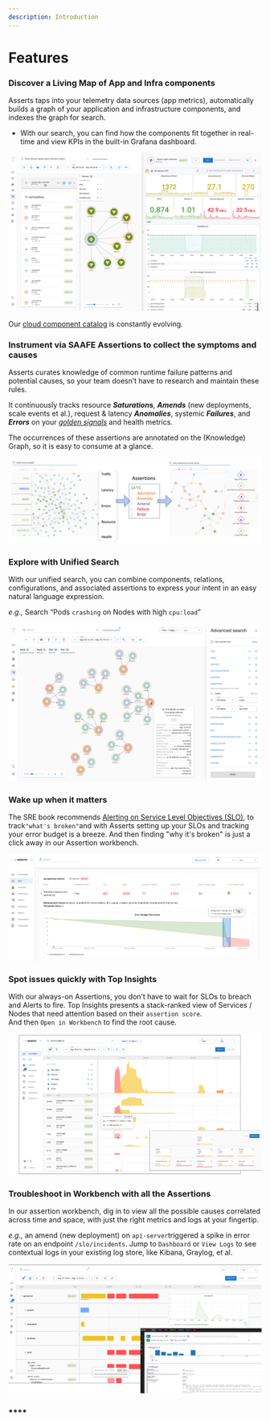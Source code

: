 ```yaml
---
description: Introduction
---
```


# Features

### **Discover a Living Map of App and Infra components**

Asserts taps into your telemetry data sources (app metrics), automatically builds a graph of your application and infrastructure components, and indexes the graph for search.

* With our search, you can find how the components fit together in real-time and view KPIs in the built-in Grafana dashboard.

![](<../.gitbook/assets/Screen Shot 2021-09-17 at 12.30.30 AM.png>)

Our [cloud component catalog](../assertion-catalog/overview.md) is constantly evolving.

### Instrument **via SAAFE Assertions to collect the symptoms and causes**

Asserts curates knowledge of common runtime failure patterns and potential causes, so your team doesn’t have to research and maintain these rules.

It continuously tracks resource _**Saturation**_**s**, _**Amends**_ (new deployments, scale events et al.), request & latency _**Anomalies**_, systemic _**Failures**_, and _**Errors**_ on your [_golden signals_](https://sre.google/sre-book/monitoring-distributed-systems/#xref\_monitoring\_golden-signals) and health metrics.

The occurrences of these assertions are annotated on the (Knowledge) Graph, so it is easy to consume at a glance.&#x20;

![](../.gitbook/assets/1.png)

### **Explore with Unified Search**

With our unified search, you can combine components, relations, configurations, and associated assertions to express your intent in an easy natural language expression.

_e.g.,_ Search “Pods `crashing` on Nodes with high `cpu:load`”&#x20;

![](<../.gitbook/assets/Screen Shot 2021-09-16 at 11.34.26 PM.png>)

### **Wake up when it matters**

The SRE book recommends [Alerting on Service Level Objectives (SLO)](https://sre.google/workbook/alerting-on-slos/), to track`"what's broken"`and with Asserts setting up your SLOs and tracking your error budget is a breeze. And then finding "why it's broken" is just a click away in our Assertion workbench.

![](<../.gitbook/assets/Screen Shot 2021-09-30 at 9.19.41 AM.png>)

### **Spot issues quickly with Top Insights**

With our always-on Assertions, you don’t have to wait for SLOs to breach and Alerts to fire. Top Insights presents a stack-ranked view of Services / Nodes that need attention based on their `assertion score`. \
And then `Open in Workbench` to find the root cause.

![](<../.gitbook/assets/Screen Shot 2021-09-17 at 12.32.50 AM.png>)

### **Troubleshoot in Workbench with all the Assertions**

In our assertion workbench, dig in to view all the possible causes correlated across time and space, with just the right metrics and logs at your fingertip.

_e.g.,_ an amend (new deployment) on `api-server`triggered a spike in error rate on an endpoint `/slo/incidents`. Jump to `Dashboard` or `View Logs` to see contextual logs in your existing log store, like Kibana, Graylog, et al.

![](<../.gitbook/assets/Screen Shot 2021-09-17 at 12.38.03 AM.png>)

### ****
